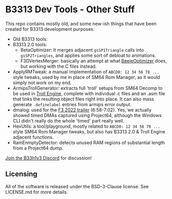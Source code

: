 # B3313 Dev Tools - Other Stuff
This repo contains mostly old, and some new-ish things that have been created for B3313 development purposes:
* Old B3313 tools:
* B3313 2.0 tools:
  * BetaOptimizer: It merges adjacent `gsSP1Triangle` calls into `gsSP2Triangles`, and applies some sort of debloat to animations.
  * F3DVertexMerger: basically an attempt at what [BeeieOptimizer](https://github.com/Chlorobite/B3313tools-BeeieOptimizer) does, but working with the C files instead.
* ApplyRMTweak: a manual implementation of `ABCD0: 12 34 56 78 ...` style tweaks, used by me in place of SM64 Rom Manager, as it would simply not work on my end.
* ArmipsTrollGenerator: extracts full 'troll' setups from SM64 Decomp to be used in [Troll Engine](https://github.com/Chlorobite/B3313tools-TrollEngine), complete with individual .c files and an .asm file that links the resulting object files right into place. It can also mass generate `.definelabel` entries from armips error output.
* dmalog: used for the [F3 2022 trailer](https://youtu.be/LAkwRaXHpeo?t=387) (6:58-7:02). Yes, we actually showed timed DMAs captured using Project64, although the Windows CLI didn't really do the whole 'timed' part really well.
* HexUtils: a tool/playground, mostly related to `ABCD0: 12 34 56 78 ...` style SM64 Rom Manager tweaks, but also has B3313 2.0 & Troll Engine adjacent functions.
* RamEnmptyDetector: detects unused RAM regions of substantial length from a Project64 dump.

[Join the B33h1v3 Discord](https://discord.gg/n8PsDgVkBr) for discussion!

## Licensing
All of the software is released under the BSD-3-Clause license. See LICENSE.md for more details.

